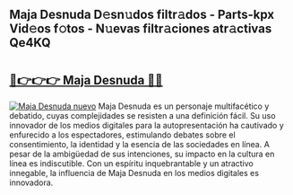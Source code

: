 ## Maja Desnuda D𝚎sn𝚞dos filtr𝚊dos - Parts-kpx Vid𝚎os f𝚘tos - N𝚞evas filtr𝚊ciones atr𝚊ctivas Qe4KQ

# <h2><a href="http://mbd7nj8.tromn.icu/?c=Maja+Desnuda">🔗👉👉👉 Maja Desnuda 🔗🔗</a></h2>

[![Maja Desnuda nuevo](https://i.imgur.com/pEAQMta.gif)](http://mbd7nj8.tromn.icu/?c=Maja+Desnuda)
Maja Desnuda es un personaje multifacético y debatido, cuyas complejidades se resisten a una definición fácil.  Su uso innovador de los medios digitales para la autopresentación ha cautivado y enfurecido a los espectadores, estimulando debates sobre el consentimiento, la identidad y la esencia de las sociedades en línea. A pesar de la ambigüedad de sus intenciones, su impacto en la cultura en línea es indiscutible. Con un espíritu inquebrantable y un atractivo innegable, la influencia de Maja Desnuda en los medios digitales es innovadora.
